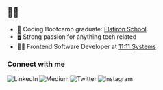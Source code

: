 ## 👋🏼
* 🏫 Coding Bootcamp graduate: <a href="https://flatironschool.com/" target="_blank">Flatiron School</a>
* 🖥️ Strong passion for anything tech related
* 👨‍💻 Frontend Software Developer at <a href="https://www.iland.com/](https://1111systems.com/" target="_blank">11:11 Systems</a>

### Connect with me

[<img align="left" alt="LinkedIn" src="https://img.shields.io/badge/LinkedIn-0077B5?style=for-the-badge&logo=linkedin&logoColor=white"/>][LinkedIn]
[<img align="left" alt="Medium" src="https://img.shields.io/badge/Medium-12100E?style=for-the-badge&logo=medium&logoColor=white"/>][Medium]
[<img align="left" alt="Twitter" src="https://img.shields.io/badge/Twitter-1DA1F2?style=for-the-badge&logo=twitter&logoColor=white"/>][Twitter]
[<img align="left" alt="Instagram" src="https://img.shields.io/badge/Instagram-E4405F?style=for-the-badge&logo=instagram&logoColor=white"/>][Instagram]

[LinkedIn]:https://www.linkedin.com/in/julio-chazari-3440ba141
[Medium]:https://juchazari.medium.com
[Twitter]:https://twitter.com/juchazari
[Instagram]:https://www.instagram.com/juchazari

